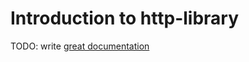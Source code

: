 # Introduction to http-library

TODO: write [great documentation](http://jacobian.org/writing/great-documentation/what-to-write/)
